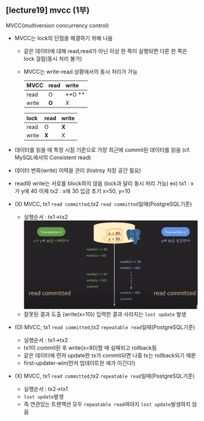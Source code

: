 ## [lecture19] mvcc (1부)

MVCC(multiversion concurrency control)

- MVCC는 lock의 단점을 해결하기 위해 나옴

  - 같은 데이터에 대해 read,read가 아닌 이상 한 쪽이 실행되면 다른 한 쪽은 lock 걸림(동시 처리 불가)
  - MVCC는 write-read 상황에서의 동시 처리가 가능

    | MVCC  | read  | write  |
    | :---- | ----- | ------ |
    | read  | O     | **O ** |
    | write | **O** | X      |

    | lock  | read  | write |
    | :---- | ----- | ----- |
    | read  | O     | **X** |
    | write | **X** | X     |

- 데이터를 읽을 때 특정 시점 기준으로 가장 최근에 commit된 데이터를 읽음 (cf. MySQL에서의 Consistent read)
- 데이터 변화(write) 이력을 관리 (histroy 저장 공간 필요)
- read와 write는 서로를 block하지 않음 (lock과 달리 동시 처리 가능)
  ex)
  tx1 : x가 y에 40 이체
  tx2 : x에 30 입금
  초기 x=50, y=10
- (X) MVCC, tx1 `read committed`,tx2 `read committed`일때(PostgreSQL기준)
  - 실행순서 : tx1->tx2
    ![lec19-mvccReadCommit](../img/lec19-mvccReadCommit.png)
  - 잘못된 결과 도출 (write(x=10)) 입력한 결과 사라지는 `lost update` 발생
- (O) MVCC, tx1 `read committed`,tx2 `repeatable read`일때(PostgreSQL기준)
  - 실행순서 : tx1->tx2
  - tx1이 commit된 후 write(x=80)할 때 실패되고 rollback됨
  - 같은 데이터에 먼저 update한 tx가 commit되면 나중 tx는 rollback되기 때문
  - first-updater-win(먼저 업데이트한 애가 이긴다!)
- (X) MVCC, tx1 `read committed`,tx2 `repeatable read`일때(PostgreSQL기준)
  - 실행순서 : tx2->tx1
  - `lost update`발생
  - 즉 연관있는 트랜잭션 모두 `repeatable read`여야지 `lost update`발생하지 않음
